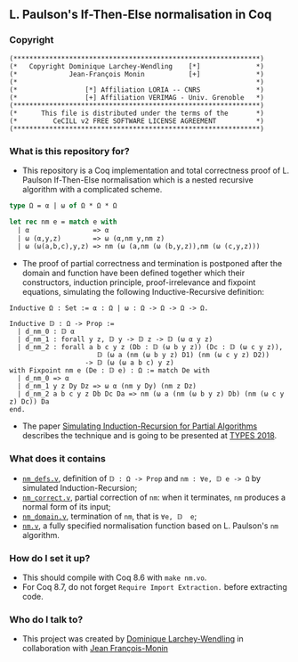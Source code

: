 ## L. Paulson's If-Then-Else normalisation in Coq

### Copyright

```
(**************************************************************)
(*   Copyright Dominique Larchey-Wendling    [*]              *)
(*             Jean-François Monin           [+]              *)
(*                                                            *)
(*                 [*] Affiliation LORIA -- CNRS              *)
(*                 [+] Affiliation VERIMAG - Univ. Grenoble   *)
(**************************************************************)
(*      This file is distributed under the terms of the       *)
(*         CeCILL v2 FREE SOFTWARE LICENSE AGREEMENT          *)
(**************************************************************)
```

### What is this repository for? ###

* This repository is a Coq implementation and total correctness
  proof of L. Paulson If-Then-Else normalisation which is a nested
  recursive algorithm with a complicated scheme.

```ocaml
type Ω = α | ω of Ω * Ω * Ω

let rec nm e = match e with
  | α                => α
  | ω (α,y,z)        => ω (α,nm y,nm z)
  | ω (ω(a,b,c),y,z) => nm (ω (a,nm (ω (b,y,z)),nm (ω (c,y,z)))
```

* The proof of partial correctness and termination is postponed after 
  the domain and function have been defined together which their
  constructors, induction principle, proof-irrelevance and fixpoint equations,
  simulating the following Inductive-Recursive definition:

```coq
Inductive Ω : Set := α : Ω | ω : Ω -> Ω -> Ω -> Ω.

Inductive 𝔻 : Ω -> Prop :=
  | d_nm_0 : 𝔻 α
  | d_nm_1 : forall y z, 𝔻 y -> 𝔻 z -> 𝔻 (ω α y z)
  | d_nm_2 : forall a b c y z (Db : 𝔻 (ω b y z)) (Dc : 𝔻 (ω c y z)),
                      𝔻 (ω a (nm (ω b y z) D1) (nm (ω c y z) D2)) 
                   -> 𝔻 (ω (ω a b c) y z)
with Fixpoint nm e (De : 𝔻 e) : Ω := match De with
  | d_nm_0 => α
  | d_nm_1 y z Dy Dz => ω α (nm y Dy) (nm z Dz)
  | d_nm_2 a b c y z Db Dc Da => nm (ω a (nm (ω b y z) Db) (nm (ω c y z) Dc)) Da
end.
```

* The paper [Simulating Induction-Recursion for Partial Algorithms](http://www.loria.fr/~larchey/papers/TYPES_2018_paper_19.pdf)
  describes the technique and is going to be presented at [TYPES 2018](http://w3.math.uminho.pt/types2018).

### What does it contains

* [`nm_defs.v`](nm_defs.v), definition of `𝔻 : Ω -> Prop` and `nm : ∀e, 𝔻 e -> Ω` by simulated Induction-Recursion;
* [`nm_correct.v`](nm_correct.v), partial correction of `nm`: when it terminates, `nm` produces a normal form of its input;
* [`nm_domain.v`](nm_domain.v), termination of `nm`, that is `∀e, 𝔻  e`;
* [`nm.v`](nm.v), a fully specified normalisation function based on L. Paulson's `nm` algorithm. 

### How do I set it up? ###

* This should compile with Coq 8.6 with `make nm.vo`.
* For Coq 8.7, do not forget `Require Import Extraction.` before extracting code.

### Who do I talk to? ###

* This project was created by [Dominique Larchey-Wendling](http://www.loria.fr/~larchey)
  in collaboration with [Jean François-Monin](http://www-verimag.imag.fr/~monin)

